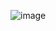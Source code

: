 
![image](https://user-images.githubusercontent.com/112681188/207000114-2065b672-1a56-483e-baa6-0d38ea1153c3.png)
